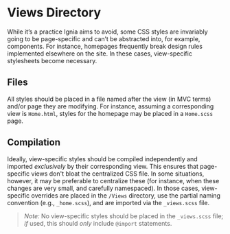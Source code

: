 # Views Directory

While it’s a practice Ignia aims to avoid, some CSS styles are invariably going to be page-specific and can’t be abstracted into, for example, components. For instance, homepages frequently break design rules implemented elsewhere on the site. In these cases, view-specific stylesheets become necessary.

## Files
All styles should be placed in a file named after the view (in MVC terms) and/or page they are modifying. For instance, assuming a corresponding view is `Home.html`, styles for the homepage may be placed in a `Home.scss` page.

## Compilation
Ideally, view-specific styles should be compiled independently and imported *exclusively* by their corresponding view. This ensures that page-specific views don't bloat the centralized CSS file. In some situations, however, it may be preferable to centralize these (for instance, when these changes are very small, and carefully namespaced). In those cases, view-specific overrides are placed in the `/Views` directory, use the partial naming convention (e.g., `_home.scss`), and are imported via the `_views.scss` file.

> *Note:* No view-specific styles should be placed in the `_views.scss` file; *if* used, this should *only* include `@import` statements.
